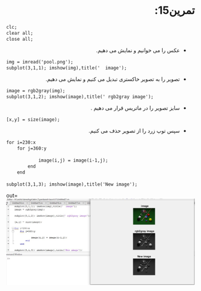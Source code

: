 <div dir ="rtl">

 # تمرین15:<br/>
</div>


```
clc;
clear all;
close all;
```

<div dir ="rtl">

* عکس را می خوانیم و نمایش می دهیم.<br/>
</div>



```
img = imread('pool.png');
subplot(3,1,1); imshow(img),title('  image');
```

<div dir ="rtl">

 * تصویر را به تصویر خاکستری تبدیل می کنیم و نمایش می دهیم.<br/>
</div>

```
image = rgb2gray(img);
subplot(3,1,2); imshow(image),title(' rgb2gray image');
```

<div dir ="rtl">

 * سایز تصویر را در ماتریس قرار می دهیم .<br/>
</div>

```
[x,y] = size(image);
```


<div dir ="rtl">

 * سپس توپ زرد را از تصویر حذف می کنیم.<br/>
</div>

```
for i=230:x
    for j=360:y
       
            image(i,j) = image(i-1,j);
        end
    end

subplot(3,1,3); imshow(image),title('New image');
```

out=![](tt15.JPG)




